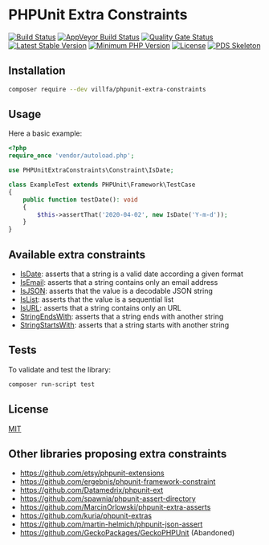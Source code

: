 # PHPUnit Extra Constraints

[![Build Status](https://github.com/villfa/phpunit-extra-constraints/workflows/Continuous%20Integration/badge.svg)](https://github.com/villfa/phpunit-extra-constraints/actions)
[![AppVeyor Build Status](https://ci.appveyor.com/api/projects/status/github/villfa/phpunit-extra-constraints?branch=main&svg=true)](https://ci.appveyor.com/project/villfa/phpunit-extra-constraints)
[![Quality Gate Status](https://sonarcloud.io/api/project_badges/measure?project=villfa_phpunit-extra-constraints&metric=alert_status)](https://sonarcloud.io/dashboard?id=villfa_phpunit-extra-constraints)
[![Latest Stable Version](https://poser.pugx.org/villfa/phpunit-extra-constraints/v/stable)](https://packagist.org/packages/villfa/phpunit-extra-constraints)
[![Minimum PHP Version](https://img.shields.io/badge/php-%3E%3D%207.2-8892BF.svg?style=flat-square)](https://php.net/)
[![License](https://poser.pugx.org/villfa/phpunit-extra-constraints/license)](./LICENSE)
[![PDS Skeleton](https://img.shields.io/badge/pds-skeleton-blue.svg?style=flat-square)](https://github.com/php-pds/skeleton)

## Installation

```sh
composer require --dev villfa/phpunit-extra-constraints
```

## Usage

Here a basic example:

```php
<?php
require_once 'vendor/autoload.php';

use PHPUnitExtraConstraints\Constraint\IsDate;

class ExampleTest extends PHPUnit\Framework\TestCase
{
    public function testDate(): void
    {
        $this->assertThat('2020-04-02', new IsDate('Y-m-d'));
    }
}
```

## Available extra constraints

* [IsDate](./src/Constraint/IsDate.php): asserts that a string is a valid date according a given format
* [IsEmail](./src/Constraint/IsEmail.php): asserts that a string contains only an email address
* [IsJSON](./src/Constraint/IsJSON.php): asserts that the value is a decodable JSON string
* [IsList](./src/Constraint/IsList.php): asserts that the value is a sequential list
* [IsURL](./src/Constraint/IsURL.php): asserts that a string contains only an URL
* [StringEndsWith](./src/Constraint/StringEndsWith.php): asserts that a string ends with another string
* [StringStartsWith](./src/Constraint/StringStartsWith.php): asserts that a string starts with another string

## Tests

To validate and test the library:

```sh
composer run-script test
```

## License

[MIT](./LICENSE)

## Other libraries proposing extra constraints

* https://github.com/etsy/phpunit-extensions
* https://github.com/ergebnis/phpunit-framework-constraint
* https://github.com/Datamedrix/phpunit-ext
* https://github.com/spawnia/phpunit-assert-directory
* https://github.com/MarcinOrlowski/phpunit-extra-asserts
* https://github.com/kuria/phpunit-extras
* https://github.com/martin-helmich/phpunit-json-assert
* https://github.com/GeckoPackages/GeckoPHPUnit (Abandoned)
